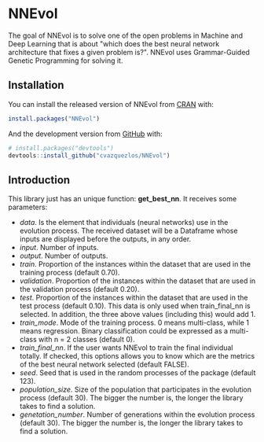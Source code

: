 
<!-- README.md is generated from README.Rmd. Please edit that file -->
NNEvol
======

<!-- badges: start -->
<!-- badges: end -->
The goal of NNEvol is to solve one of the open problems in Machine and Deep Learning that is about "which does the best neural network architecture that fixes a given problem is?". NNEvol uses Grammar-Guided Genetic Programming for solving it.

Installation
------------

You can install the released version of NNEvol from [CRAN](https://CRAN.R-project.org) with:

``` r
install.packages("NNEvol")
```

And the development version from [GitHub](https://github.com/) with:

``` r
# install.packages("devtools")
devtools::install_github("cvazquezlos/NNEvol")
```

Introduction
------------

This library just has an unique function: **get\_best\_nn**. It receives some parameters:

-   *data*. Is the element that individuals (neural networks) use in the evolution process. The received dataset will be a Dataframe whose inputs are displayed before the outputs, in any order.
-   *input*. Number of inputs.
-   *output*. Number of outputs.
-   *train*. Proportion of the instances within the dataset that are used in the training process (default 0.70).
-   *validation*. Proportion of the instances within the dataset that are used in the validation process (default 0.20).
-   *test*. Proportion of the instances within the dataset that are used in the test process (default 0.10). This data is only used when train\_final\_nn is selected. In addition, the three above values (including this) would add 1.
-   *train\_mode*. Mode of the training process. 0 means multi-class, while 1 means regression. Binary classification could be expressed as a multi-class with n = 2 classes (default 0).
-   *train\_final\_nn*. If the user wants NNEvol to train the final individual totally. If checked, this options allows you to know which are the metrics of the best neural network selected (default FALSE).
-   *seed*. Seed that is used in the random processes of the package (default 123).
-   *population\_size*. Size of the population that participates in the evolution process (default 30). The bigger the number is, the longer the library takes to find a solution.
-   *genetation\_number*. Number of generations within the evolution process (default 30). The bigger the number is, the longer the library takes to find a solution.
